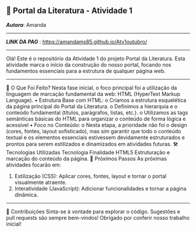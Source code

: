 📜 Portal da Literatura - Atividade 1
---
***Autora***:    Amanda

----
***LINK DA PAG*** : https://amandams85.github.io/Atv1outubro/


-----
Olá! Este é o repositório da Atividade 1 do projeto Portal da Literatura.
Esta atividade marca o início da construção do nosso portal, focando nos fundamentos essenciais para a estrutura de qualquer página web.
________________________________________
🌟 O Que Foi Feito?
Nesta fase inicial, o foco principal foi a utilização da linguagem de marcação fundamental da web: HTML (HyperText Markup Language).
•	Estrutura Base com HTML:
o	Criamos a estrutura esquelética da página principal do Portal da Literatura.
o	Definimos a hierarquia e o conteúdo fundamental (títulos, parágrafos, listas, etc.).
o	Utilizamos as tags semânticas básicas do HTML para organizar o conteúdo de forma lógica e acessível 
•	Foco no Conteúdo:
o	Nesta etapa, a prioridade não foi o design (cores, fontes, layout sofisticado), mas sim garantir que todo o conteúdo textual e os elementos essenciais estivessem devidamente estruturados e prontos para serem estilizados e dinamizados em atividades futuras.
🛠️ Tecnologias Utilizadas
Tecnologia	Finalidade
HTML5	Estruturação e marcação do conteúdo da página.
🚀 Próximos Passos
As próximas atividades focarão em:
1.	Estilização (CSS): Aplicar cores, fontes, layout e tornar o portal visualmente atraente.
2.	Interatividade (JavaScript): Adicionar funcionalidades e tornar a página dinâmica.
________________________________________
🤝 Contribuições
Sinta-se à vontade para explorar o código. Sugestões e pull requests são sempre bem-vindos!
Obrigado por conferir nosso trabalho inicial!
